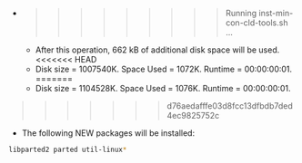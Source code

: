 * >>>>>>>>> Running inst-min-con-cld-tools.sh ...
  * After this operation, 662 kB of additional disk space will be used.
<<<<<<< HEAD
  * Disk size = 1007540K. Space Used = 1072K. Runtime = 00:00:00:01.
=======
  * Disk size = 1104528K. Space Used = 1076K. Runtime = 00:00:00:01.
>>>>>>> d76aedafffe03d8fcc13dfbdb7ded4ec9825752c
  * The following NEW packages will be installed:
  ```bash
libparted2 parted util-linux*
  ```
